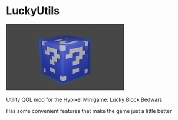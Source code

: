 # LuckyUtils

<img alt="luckyblock.gif" height="180" src="luckyblock.gif" width="320"/>

Utility QOL mod for the Hypixel Minigame: Lucky Block Bedwars

Has some convenient features that make the game just a little better